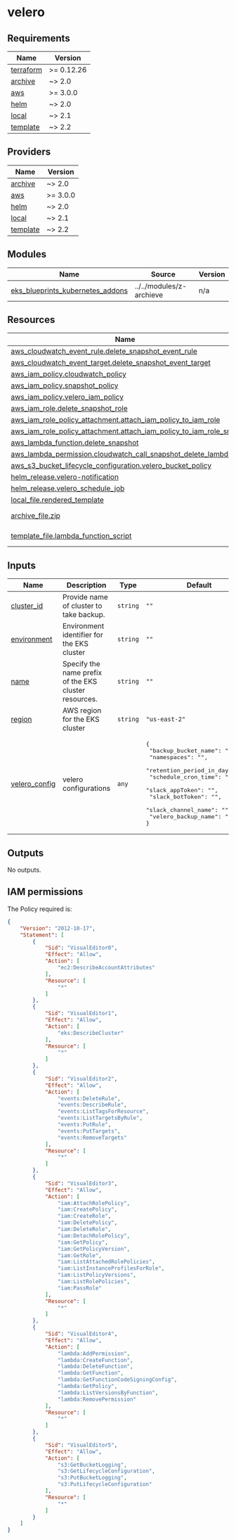 # velero

<!-- BEGINNING OF PRE-COMMIT-TERRAFORM DOCS HOOK -->
## Requirements

| Name | Version |
|------|---------|
| <a name="requirement_terraform"></a> [terraform](#requirement\_terraform) | >= 0.12.26 |
| <a name="requirement_archive"></a> [archive](#requirement\_archive) | ~> 2.0 |
| <a name="requirement_aws"></a> [aws](#requirement\_aws) | >= 3.0.0 |
| <a name="requirement_helm"></a> [helm](#requirement\_helm) | ~> 2.0 |
| <a name="requirement_local"></a> [local](#requirement\_local) | ~> 2.1 |
| <a name="requirement_template"></a> [template](#requirement\_template) | ~> 2.2 |

## Providers

| Name | Version |
|------|---------|
| <a name="provider_archive"></a> [archive](#provider\_archive) | ~> 2.0 |
| <a name="provider_aws"></a> [aws](#provider\_aws) | >= 3.0.0 |
| <a name="provider_helm"></a> [helm](#provider\_helm) | ~> 2.0 |
| <a name="provider_local"></a> [local](#provider\_local) | ~> 2.1 |
| <a name="provider_template"></a> [template](#provider\_template) | ~> 2.2 |

## Modules

| Name | Source | Version |
|------|--------|---------|
| <a name="module_eks_blueprints_kubernetes_addons"></a> [eks\_blueprints\_kubernetes\_addons](#module\_eks\_blueprints\_kubernetes\_addons) | ../../modules/z-archieve | n/a |

## Resources

| Name | Type |
|------|------|
| [aws_cloudwatch_event_rule.delete_snapshot_event_rule](https://registry.terraform.io/providers/hashicorp/aws/latest/docs/resources/cloudwatch_event_rule) | resource |
| [aws_cloudwatch_event_target.delete_snapshot_event_target](https://registry.terraform.io/providers/hashicorp/aws/latest/docs/resources/cloudwatch_event_target) | resource |
| [aws_iam_policy.cloudwatch_policy](https://registry.terraform.io/providers/hashicorp/aws/latest/docs/resources/iam_policy) | resource |
| [aws_iam_policy.snapshot_policy](https://registry.terraform.io/providers/hashicorp/aws/latest/docs/resources/iam_policy) | resource |
| [aws_iam_policy.velero_iam_policy](https://registry.terraform.io/providers/hashicorp/aws/latest/docs/resources/iam_policy) | resource |
| [aws_iam_role.delete_snapshot_role](https://registry.terraform.io/providers/hashicorp/aws/latest/docs/resources/iam_role) | resource |
| [aws_iam_role_policy_attachment.attach_iam_policy_to_iam_role](https://registry.terraform.io/providers/hashicorp/aws/latest/docs/resources/iam_role_policy_attachment) | resource |
| [aws_iam_role_policy_attachment.attach_iam_policy_to_iam_role_snap](https://registry.terraform.io/providers/hashicorp/aws/latest/docs/resources/iam_role_policy_attachment) | resource |
| [aws_lambda_function.delete_snapshot](https://registry.terraform.io/providers/hashicorp/aws/latest/docs/resources/lambda_function) | resource |
| [aws_lambda_permission.cloudwatch_call_snapshot_delete_lambda](https://registry.terraform.io/providers/hashicorp/aws/latest/docs/resources/lambda_permission) | resource |
| [aws_s3_bucket_lifecycle_configuration.velero_bucket_policy](https://registry.terraform.io/providers/hashicorp/aws/latest/docs/resources/s3_bucket_lifecycle_configuration) | resource |
| [helm_release.velero-notification](https://registry.terraform.io/providers/hashicorp/helm/latest/docs/resources/release) | resource |
| [helm_release.velero_schedule_job](https://registry.terraform.io/providers/hashicorp/helm/latest/docs/resources/release) | resource |
| [local_file.rendered_template](https://registry.terraform.io/providers/hashicorp/local/latest/docs/resources/file) | resource |
| [archive_file.zip](https://registry.terraform.io/providers/hashicorp/archive/latest/docs/data-sources/file) | data source |
| [template_file.lambda_function_script](https://registry.terraform.io/providers/hashicorp/template/latest/docs/data-sources/file) | data source |

## Inputs

| Name | Description | Type | Default | Required |
|------|-------------|------|---------|:--------:|
| <a name="input_cluster_id"></a> [cluster\_id](#input\_cluster\_id) | Provide name of cluster to take backup. | `string` | `""` | no |
| <a name="input_environment"></a> [environment](#input\_environment) | Environment identifier for the EKS cluster | `string` | `""` | no |
| <a name="input_name"></a> [name](#input\_name) | Specify the name prefix of the EKS cluster resources. | `string` | `""` | no |
| <a name="input_region"></a> [region](#input\_region) | AWS region for the EKS cluster | `string` | `"us-east-2"` | no |
| <a name="input_velero_config"></a> [velero\_config](#input\_velero\_config) | velero configurations | `any` | <pre>{<br>  "backup_bucket_name": "",<br>  "namespaces": "",<br>  "retention_period_in_days": 45,<br>  "schedule_cron_time": "",<br>  "slack_appToken": "",<br>  "slack_botToken": "",<br>  "slack_channel_name": "",<br>  "velero_backup_name": ""<br>}</pre> | no |

## Outputs

No outputs.
<!-- END OF PRE-COMMIT-TERRAFORM DOCS HOOK -->

## IAM permissions

<!-- BEGINNING OF PRE-COMMIT-PIKE DOCS HOOK -->
The Policy required is:

```json
{
    "Version": "2012-10-17",
    "Statement": [
        {
            "Sid": "VisualEditor0",
            "Effect": "Allow",
            "Action": [
                "ec2:DescribeAccountAttributes"
            ],
            "Resource": [
                "*"
            ]
        },
        {
            "Sid": "VisualEditor1",
            "Effect": "Allow",
            "Action": [
                "eks:DescribeCluster"
            ],
            "Resource": [
                "*"
            ]
        },
        {
            "Sid": "VisualEditor2",
            "Effect": "Allow",
            "Action": [
                "events:DeleteRule",
                "events:DescribeRule",
                "events:ListTagsForResource",
                "events:ListTargetsByRule",
                "events:PutRule",
                "events:PutTargets",
                "events:RemoveTargets"
            ],
            "Resource": [
                "*"
            ]
        },
        {
            "Sid": "VisualEditor3",
            "Effect": "Allow",
            "Action": [
                "iam:AttachRolePolicy",
                "iam:CreatePolicy",
                "iam:CreateRole",
                "iam:DeletePolicy",
                "iam:DeleteRole",
                "iam:DetachRolePolicy",
                "iam:GetPolicy",
                "iam:GetPolicyVersion",
                "iam:GetRole",
                "iam:ListAttachedRolePolicies",
                "iam:ListInstanceProfilesForRole",
                "iam:ListPolicyVersions",
                "iam:ListRolePolicies",
                "iam:PassRole"
            ],
            "Resource": [
                "*"
            ]
        },
        {
            "Sid": "VisualEditor4",
            "Effect": "Allow",
            "Action": [
                "lambda:AddPermission",
                "lambda:CreateFunction",
                "lambda:DeleteFunction",
                "lambda:GetFunction",
                "lambda:GetFunctionCodeSigningConfig",
                "lambda:GetPolicy",
                "lambda:ListVersionsByFunction",
                "lambda:RemovePermission"
            ],
            "Resource": [
                "*"
            ]
        },
        {
            "Sid": "VisualEditor5",
            "Effect": "Allow",
            "Action": [
                "s3:GetBucketLogging",
                "s3:GetLifecycleConfiguration",
                "s3:PutBucketLogging",
                "s3:PutLifecycleConfiguration"
            ],
            "Resource": [
                "*"
            ]
        }
    ]
}


```
<!-- END OF PRE-COMMIT-PIKE DOCS HOOK -->
